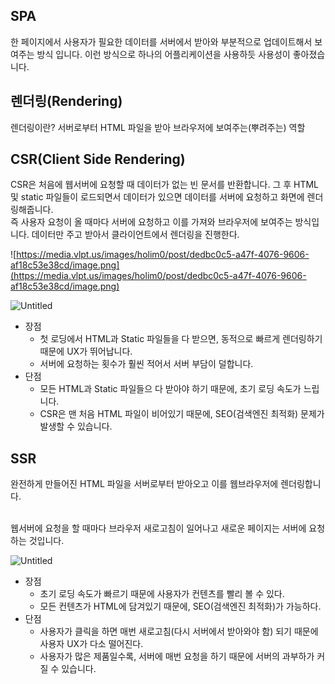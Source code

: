 ## SPA

한 페이지에서 사용자가 필요한 데이터를 서버에서 받아와 부분적으로 업데이트해서 보여주는 방식 입니다. 이런 방식으로 하나의 어플리케이션을 사용하듯 사용성이 좋아졌습니다.

## 렌더링(Rendering)

렌더링이란? 서버로부터 HTML 파일을 받아 브라우저에 보여주는(뿌려주는) 역할

## CSR(Client Side Rendering)

CSR은 처음에 웹서버에 요청할 때 데이터가 없는 빈 문서를 반환합니다. 그 후 HTML 및 static 파일들이 로드되면서 데이터가 있으면 데이터를 서버에 요청하고 화면에 렌더링해줍니다.
<br> 즉 사용자 요청이 올 때마다 서버에 요청하고 이를 가져와 브라우저에 보여주는 방식입니다. 데이터만 주고 받아서 클라이언트에서 렌더링을 진행한다.

![https://media.vlpt.us/images/holim0/post/dedbc0c5-a47f-4076-9606-af18c53e38cd/image.png](https://media.vlpt.us/images/holim0/post/dedbc0c5-a47f-4076-9606-af18c53e38cd/image.png)

![Untitled](https://s3-us-west-2.amazonaws.com/secure.notion-static.com/c1e42cc7-bd3b-4918-bc93-cd635c556a12/Untitled.png)

- 장점
  - 첫 로딩에서 HTML과 Static 파일들을 다 받으면, 동적으로 빠르게 렌더링하기 때문에 UX가 뛰어납니다.
  - 서버에 요청하는 횟수가 훨씬 적어서 서버 부담이 덜합니다.
- 단점
  - 모든 HTML과 Static 파일들으 다 받아야 하기 때문에, 초기 로딩 속도가 느립니다.
  - CSR은 맨 처음 HTML 파일이 비어있기 때문에, SEO(검색엔진 최적화) 문제가 발생할 수 있습니다.

## SSR

완전하게 만들어진 HTML 파일을 서버로부터 받아오고 이를 웹브라우저에 렌더링합니다.

<br> 웹서버에 요청을 할 때마다 브라우저 새로고침이 일어나고 새로운 페이지는 서버에 요청하는 것입니다.

![Untitled](https://s3-us-west-2.amazonaws.com/secure.notion-static.com/21239549-6eed-46b6-98f5-e218ad9abcb4/Untitled.png)

- 장점
  - 초기 로딩 속도가 빠르기 때문에 사용자가 컨텐츠를 빨리 볼 수 있다.
  - 모든 컨텐츠가 HTML에 담겨있기 때문에, SEO(검색엔진 최적화)가 가능하다.
- 단점
  - 사용자가 클릭을 하면 매번 새로고침(다시 서버에서 받아와야 함) 되기 때문에 사용자 UX가 다소 떨어진다.
  - 사용자가 많은 제품일수록, 서버에 매번 요청을 하기 때문에 서버의 과부하가 커질 수 있습니다.
